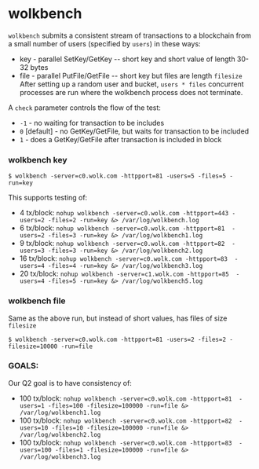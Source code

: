 # wolkbench

`wolkbench` submits a consistent stream of transactions to a blockchain from a small number of users (specified by `users`) in these ways:
 * key - parallel SetKey/GetKey -- short key and short value of length 30-32 bytes
 * file - parallel PutFile/GetFile -- short key but files are  length `filesize`
After setting up a random user and bucket,  `users * files` concurrent processes are run where the wolkbench process does not terminate.

A `check` parameter controls the flow of the test:
 * `-1` - no waiting for transaction to be includes
 * `0` [default] - no GetKey/GetFile, but waits for transaction to be included
 * `1` - does a GetKey/GetFile after transaction is included in block

### wolkbench key

```
$ wolkbench -server=c0.wolk.com -httpport=81 -users=5 -files=5 -run=key
```

This supports testing of:
* 4 tx/block:  `nohup wolkbench -server=c0.wolk.com -httpport=443 -users=2 -files=2 -run=key &> /var/log/wolkbench.log`
* 6 tx/block:  `nohup wolkbench -server=c0.wolk.com -httpport=81  -users=2 -files=3 -run=key &> /var/log/wolkbench1.log`
* 9 tx/block:  `nohup wolkbench -server=c0.wolk.com -httpport=82  -users=3 -files=3 -run=key &> /var/log/wolkbench2.log`
* 16 tx/block: `nohup wolkbench -server=c0.wolk.com -httpport=83  -users=4 -files=4 -run=key &> /var/log/wolkbench3.log`
* 20 tx/block: `nohup wolkbench -server=c1.wolk.com -httpport=85  -users=4 -files=5 -run=key &> /var/log/wolkbench5.log`


### wolkbench file

Same as the above run, but instead of short values, has files of size `filesize`

```
$ wolkbench -server=c0.wolk.com -httpport=81 -users=2 -files=2 -filesize=10000 -run=file
```

### GOALS:

Our Q2 goal is to have consistency of:
* 100 tx/block: `nohup wolkbench -server=c0.wolk.com -httpport=81  -users=1 -files=100 -filesize=100000 -run=file &> /var/log/wolkbench1.log`
* 100 tx/block: `nohup wolkbench -server=c0.wolk.com -httpport=82  -users=10 -files=10 -filesize=100000 -run=file &> /var/log/wolkbench2.log`
* 100 tx/block: `nohup wolkbench -server=c0.wolk.com -httpport=83  -users=100 -files=1 -filesize=100000 -run=file &> /var/log/wolkbench3.log`
